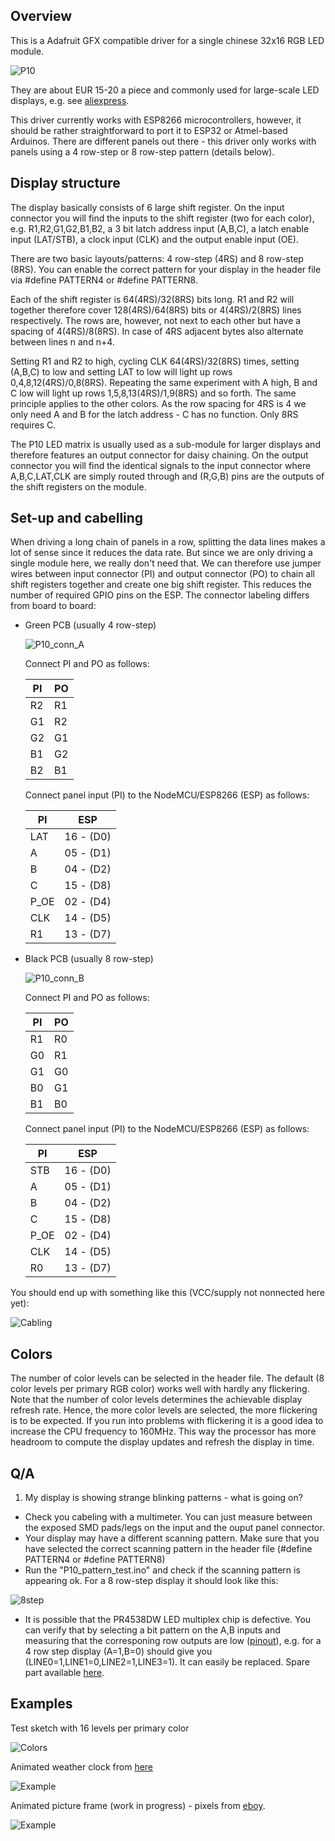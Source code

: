 ## Overview

This is a Adafruit GFX compatible driver for a single chinese 32x16 RGB LED module.

![P10](/images/P10_matrix.jpg)

They are about EUR 15-20 a piece and commonly used for large-scale LED
displays, e.g. see [aliexpress](https://www.aliexpress.com/item/outdoor-320-160mm-32-16pixels-3in1-SMD-1-2-scan-RGB-P10-full-color-LED-module/32707982524.html?spm=a2g0s.9042311.0.0.OMzudS).

This driver currently works with ESP8266 microcontrollers, however, it should be rather straightforward to port it to ESP32 or Atmel-based Arduinos. There are different panels out there - this driver only works with panels using a 4 row-step or 8 row-step pattern (details below).

## Display structure

The display basically consists of 6 large shift register. On the input connector you will find the inputs to the shift register (two for each color), e.g. R1,R2,G1,G2,B1,B2, a 3 bit latch address input (A,B,C), a latch enable input (LAT/STB), a clock input (CLK) and the output enable input (OE).

There are two basic layouts/patterns: 4 row-step (4RS) and 8 row-step (8RS). You can enable the correct pattern for your display in the header file via #define PATTERN4 or #define PATTERN8.

Each of the shift register is 64(4RS)/32(8RS) bits long. R1 and R2 will together therefore cover 128(4RS)/64(8RS) bits or 4(4RS)/2(8RS) lines respectively. The rows are, however, not next to each other but have a spacing of 4(4RS)/8(8RS). In case of 4RS adjacent bytes also alternate between lines n and n+4.

Setting R1 and R2 to high, cycling CLK 64(4RS)/32(8RS) times, setting (A,B,C) to low and setting LAT to low will light up rows 0,4,8,12(4RS)/0,8(8RS). Repeating the same experiment with A high, B and C low will light up rows 1,5,8,13(4RS)/1,9(8RS) and so forth. The same principle applies to the other colors. As the row spacing for 4RS is 4 we only need A and B for the latch address - C has no function. Only 8RS requires C.

The P10 LED matrix is usually used as a sub-module for larger displays and therefore features an output connector for daisy chaining. On the output connector you will find the identical signals to the input connector where A,B,C,LAT,CLK are simply routed through and (R,G,B) pins are the outputs of the shift registers on the module.

## Set-up and cabelling

When driving a long chain of panels in a row, splitting the data lines makes a lot of sense since it reduces the data rate. But since we are only driving a single module here, we really don't need that. We can therefore use jumper wires between input connector (PI) and output connector (PO) to chain all shift registers together and create one big shift register. This reduces the number of required GPIO pins on the ESP. The connector labeling differs from board to board:

* Green PCB (usually 4 row-step)

  ![P10_conn_A](/images/P10_conn_A.jpg)

  Connect PI and PO as follows:

  PI | PO
  ---|---
  R2 | R1
  G1 | R2
  G2 | G1
  B1 | G2
  B2 | B1

  Connect panel input (PI) to the NodeMCU/ESP8266 (ESP) as follows:

  PI  | ESP
  ----|----
  LAT |  16 - (D0)
  A   |  05 - (D1)
  B   |  04 - (D2)
  C   |  15 - (D8)
  P_OE|  02 - (D4)
  CLK |  14 - (D5)
  R1  |  13 - (D7)

* Black PCB (usually 8 row-step)

  ![P10_conn_B](/images/P10_conn_B.jpg)

  Connect PI and PO as follows:

  PI | PO
  ---|---
  R1 | R0
  G0 | R1
  G1 | G0
  B0 | G1
  B1 | B0

  Connect panel input (PI) to the NodeMCU/ESP8266 (ESP) as follows:

  PI  | ESP
  ----|----
  STB |  16 - (D0)
  A   |  05 - (D1)
  B   |  04 - (D2)
  C   |  15 - (D8)
  P_OE|  02 - (D4)
  CLK |  14 - (D5)
  R0  |  13 - (D7)


You should end up with something like this (VCC/supply not nonnected here yet):

![Cabling](/images/P10_cables.jpg)

## Colors
The number of color levels can be selected in the header file. The default (8 color levels per primary RGB color) works well with hardly any flickering. Note that the number of color levels determines the achievable display refresh rate. Hence, the more color levels are selected, the more flickering is to be expected. If you run into problems with flickering it is a good idea to increase the CPU frequency to 160MHz. This way the processor has more headroom to compute the display updates and refresh the display in time.

## Q/A
1. My display is showing strange blinking patterns - what is going on?
  * Check you cabeling with a multimeter. You can just measure between the exposed SMD pads/legs on the input and the ouput panel connector.
  * Your display may have a different scanning pattern. Make sure that you have selected the correct scanning pattern in the header file (#define PATTERN4 or #define PATTERN8)
  * Run the "P10_pattern_test.ino" and check if the scanning pattern is appearing ok. For a 8 row-step display it should look like this:

  ![8step](/images/8step.gif)

  * It is possible that the PR4538DW LED multiplex chip is defective. You can verify that by selecting a bit pattern on the A,B inputs and measuring that the corresponing row outputs are low ([pinout](/docs/pr4538.pdf)), e.g. for a 4 row step display (A=1,B=0) should give you (LINE0=1,LINE1=0,LINE2=1,LINE3=1).  It can easily be replaced. Spare part available [here](https://www.aliexpress.com/item/Free-shipping-10pcs-lot-PR4538DW-SOP-20-original-authentic/32594044891.html?spm=a2g0s.9042311.0.0.bjr5BY).


## Examples

Test sketch with 16 levels per primary color

![Colors](/images/P10_color_scroll.gif)

Animated weather clock from [here](https://2dom.github.io/PixelTime/)

![Example](/images/PixelTime_small.jpg)

Animated picture frame (work in progress) -  pixels from [eboy](http://hello.eboy.com/eboy/category/everything/explore/animations/).

![Example](/images/sea.gif)
